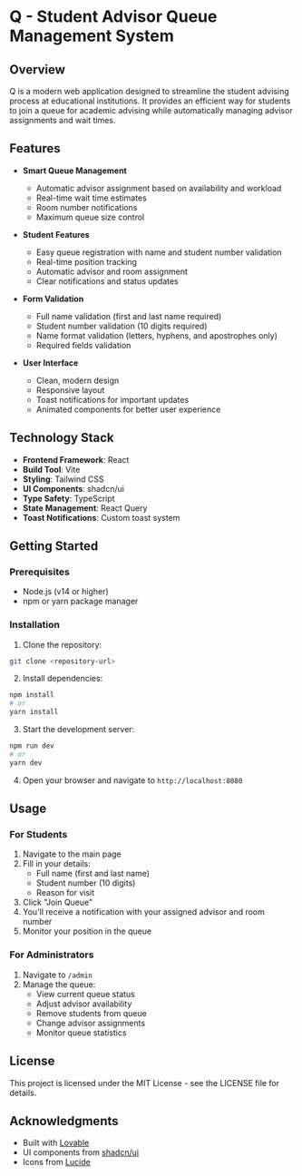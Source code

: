 
# Q - Student Advisor Queue Management System

## Overview

Q is a modern web application designed to streamline the student advising process at educational institutions. It provides an efficient way for students to join a queue for academic advising while automatically managing advisor assignments and wait times.

## Features

- **Smart Queue Management**
  - Automatic advisor assignment based on availability and workload
  - Real-time wait time estimates
  - Room number notifications
  - Maximum queue size control

- **Student Features**
  - Easy queue registration with name and student number validation
  - Real-time position tracking
  - Automatic advisor and room assignment
  - Clear notifications and status updates

- **Form Validation**
  - Full name validation (first and last name required)
  - Student number validation (10 digits required)
  - Name format validation (letters, hyphens, and apostrophes only)
  - Required fields validation

- **User Interface**
  - Clean, modern design
  - Responsive layout
  - Toast notifications for important updates
  - Animated components for better user experience

## Technology Stack

- **Frontend Framework**: React
- **Build Tool**: Vite
- **Styling**: Tailwind CSS
- **UI Components**: shadcn/ui
- **Type Safety**: TypeScript
- **State Management**: React Query
- **Toast Notifications**: Custom toast system

## Getting Started

### Prerequisites

- Node.js (v14 or higher)
- npm or yarn package manager

### Installation

1. Clone the repository:
```bash
git clone <repository-url>
```

2. Install dependencies:
```bash
npm install
# or
yarn install
```

3. Start the development server:
```bash
npm run dev
# or
yarn dev
```

4. Open your browser and navigate to `http://localhost:8080`

## Usage

### For Students

1. Navigate to the main page
2. Fill in your details:
   - Full name (first and last name)
   - Student number (10 digits)
   - Reason for visit
3. Click "Join Queue"
4. You'll receive a notification with your assigned advisor and room number
5. Monitor your position in the queue

### For Administrators

1. Navigate to `/admin`
2. Manage the queue:
   - View current queue status
   - Adjust advisor availability
   - Remove students from queue
   - Change advisor assignments
   - Monitor queue statistics

## License

This project is licensed under the MIT License - see the LICENSE file for details.

## Acknowledgments

- Built with [Lovable](https://lovable.dev)
- UI components from [shadcn/ui](https://ui.shadcn.com/)
- Icons from [Lucide](https://lucide.dev/)

